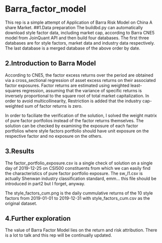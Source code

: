 # Barra_factor_model
This rep is a simple attempt of Application of Barra Risk Model on China A share Market.
##1.Data preparation
The buildbd.py can automatically download style factor data, including market cap, according to Barra CNE5 model from JoinQuant API and then build four databases. The first three databases are for style factors, market data and industry data respectively. The last database is a merged database of the above order by date.

## 2.Introduction to Barra Model
According to CNE5, the factor excess returns over the period are obtained via a cross_sectional regression of asset excess returns on their associated factor exposures. Factor returns are estimated using weighted least-squares regression, assuming that the variance of specific returns is inversely proportional to the square root of total market capitalization. In order to avoid multicollinearity, Restriction is added that the industry cap-weighted sum of factor returns is zero.

In order to faciliate the verification of the solution, I solved the weight matrix of pure factor portfolios instead of the factor returns themselves. The solution can be checked by examining the exposure of each factor portfolios where style factors portfolio should have unit exposure on the respective factor and no exposure on the others.

## 3.Results
The factor_portfolio_exposure.csv is a single check of solution on a single day of 2019-12-25 on CSI500 constituents from which we can easily find the characteristics of pure factor portfolio exposure. The sw_l1.csv is actually Shenwan industry classification standard, emm... this file should be introduced in part2 but I forget, anyway.

The style_factors_cum.png is the daily cummulative returns of the 10 style factors from 2019-01-01 to 2019-12-31 with style_factors_cum.csv as the original dataset.

## 4.Further exploration
The value of Barra Factor Model lies on the return and risk attribution. There is a lot to talk and this rep will be continually updated. 

